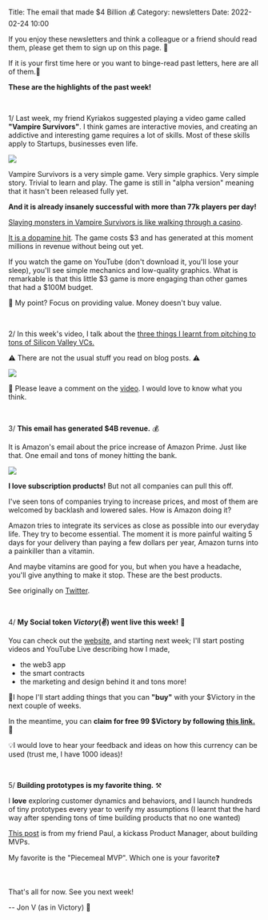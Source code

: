 Title: The email that made $4 Billion 💰
Category: newsletters 
Date: 2022-02-24 10:00

If you enjoy these newsletters and think a colleague or a friend should read them, please get them to sign up on this page. 📝

If it is your first time here or you want to binge-read past letters, here are all of them.📰

**These are the highlights of the past week!**

<br>

1/ Last week, my friend Kyriakos suggested playing a video game called **"Vampire Survivors"**. I think games are interactive movies, and creating an addictive and interesting game requires a lot of skills. Most of these skills apply to Startups, businesses even life.

![](https://sendfoxprod.b-cdn.net/media/DQX2psC1A2Z9sfJOinyKsiqtzGkwkn2ENCLhs4kK16325)

Vampire Survivors is a very simple game. Very simple graphics. Very simple story. Trivial to learn and play. The game is still in "alpha version" meaning that it hasn't been released fully yet. 

**And it is already insanely successful with more than 77k players per day!** 

[Slaying monsters in Vampire Survivors is like walking through a casino](https://www.theverge.com/2022/2/19/22941145/vampire-survivors-early-access-steam-pc-mac-luca-galante). 

[It is a dopamine hit](https://www.thegamer.com/vampire-survivors-indie-game/). The game costs $3 and has generated at this moment millions in revenue without being out yet.

If you watch the game on YouTube (don't download it, you'll lose your sleep), you'll see simple mechanics and low-quality graphics. What is remarkable is that this little $3 game is more engaging than other games that had a $100M budget.

🎯 My point? Focus on providing value. Money doesn't buy value.

<br> 

2/ In this week's video, I talk about the [three things I learnt from pitching to tons of Silicon Valley VCs.](https://www.youtube.com/watch?v=knfsx0KisV4) 

⚠️ There are not the usual stuff you read on blog posts. ⚠️

![](https://sendfoxprod.b-cdn.net/media/Y4FuHl90Tt6lBTyRrk1y4MqFftcwZ3SQn7BNLViu16325)

💬 Please leave a comment on the [video](https://www.youtube.com/watch?v=knfsx0KisV4). I would love to know what you think.

<br>


3/ **This email has generated $4B revenue.** 💰

It is Amazon's email about the price increase of Amazon Prime. Just like that. One email and tons of money hitting the bank. 

![](https://sendfoxprod.b-cdn.net/media/eUYJW8vjxIdaF6FMEhNx3Mwfwn3XVXARXJU6t7ny16325)

**I love subscription products!** But not all companies can pull this off.

I've seen tons of companies trying to increase prices, and most of them are welcomed by backlash and lowered sales. How is Amazon doing it?

Amazon tries to integrate its services as close as possible into our everyday life. They try to become essential. The moment it is more painful waiting 5 days for your delivery than paying a few dollars per year, Amazon turns into a painkiller than a vitamin.

And maybe vitamins are good for you, but when you have a headache, you'll give anything to make it stop. These are the best products.

See originally on [Twitter](https://twitter.com/c_gro/status/1494804477857067010?s=20&t=4c1gVrEMpgOU0BukASBSvg).

<br>

4/ **My Social token $Victory ($✌️) went live this week!** 🚀

You can check out the [website](https://victory.jon.io/), and starting next week; I'll start posting videos and YouTube Live describing how I made,

* the web3 app
* the smart contracts
* the marketing and design behind it
and tons more!

🛒I hope I'll start adding things that you can **"buy"** with your $Victory in the next couple of weeks. 

In the meantime, you can **claim for free 99 $Victory by following [this link.](https://victory.jon.io/claim/firstdrop)** 🔗

💡I would love to hear your feedback and ideas on how this currency can be used (trust me, I have 1000 ideas)!

<br>


5/ **Building prototypes is my favorite thing.** ⚒️

I **love** exploring customer dynamics and behaviors, and I launch hundreds of tiny prototypes every year to verify my assumptions (I learnt that the hard way after spending tons of time building products that no one wanted)

[This post](https://paulshustak.medium.com/the-ultimate-guide-to-designing-and-testing-mvps-88cc12118a16) is from my friend Paul, a kickass Product Manager, about building MVPs.

My favorite is the "Piecemeal MVP". Which one is your favorite❓

<br>

That's all for now. See you next week!

-- Jon V (as in Victory) 🚀

